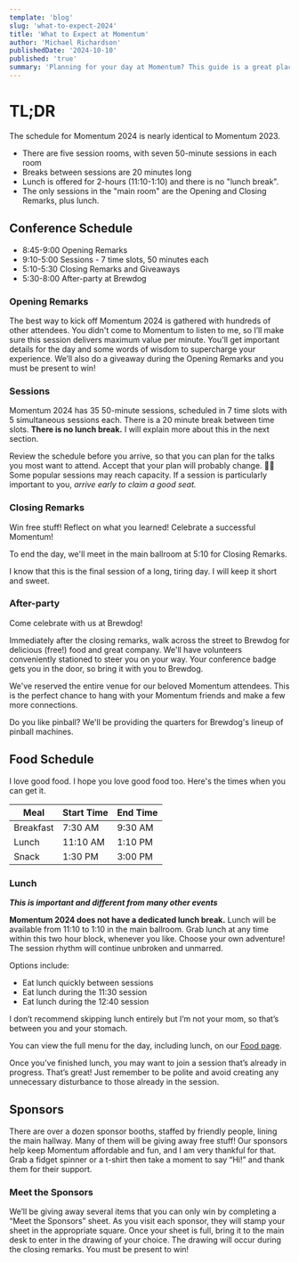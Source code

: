 ```yaml
---
template: 'blog'
slug: 'what-to-expect-2024'
title: 'What to Expect at Momentum'
author: 'Michael Richardson'
publishedDate: '2024-10-10'
published: 'true'
summary: 'Planning for your day at Momentum? This guide is a great place to start!'
---
```


# TL;DR

The schedule for Momentum 2024 is nearly identical to Momentum 2023.
- There are five session rooms, with seven 50-minute sessions in each room
- Breaks between sessions are 20 minutes long
- Lunch is offered for 2-hours (11:10-1:10) and there is no "lunch break".
- The only sessions in the "main room" are the Opening and Closing Remarks, plus lunch.

## Conference Schedule

- 8:45-9:00 Opening Remarks
- 9:10-5:00 Sessions - 7 time slots, 50 minutes each
- 5:10-5:30 Closing Remarks and Giveaways
- 5:30-8:00 After-party at Brewdog

### Opening Remarks

The best way to kick off Momentum 2024 is gathered with hundreds of other attendees. You didn't come to Momentum to listen to me, so I’ll make sure this session delivers maximum value per minute. You'll get important details for the day and some words of wisdom to supercharge your experience. We’ll also do a giveaway during the Opening Remarks and you must be present to win!

### Sessions

Momentum 2024 has 35 50-minute sessions, scheduled in 7 time slots with 5 simultaneous sessions each. There is a 20 minute break between time slots. **There is no lunch break.** I will explain more about this in the next section.

Review the schedule before you arrive, so that you can plan for the talks you most want to attend. Accept that your plan will probably change. 🤷‍♂️
Some popular sessions may reach capacity. If a session is particularly important to you, _arrive early to claim a good seat._

### Closing Remarks

Win free stuff! Reflect on what you learned! Celebrate a successful Momentum!

To end the day, we'll meet in the main ballroom at 5:10 for Closing Remarks.

I know that this is the final session of a long, tiring day. I will keep it short and sweet.

### After-party

Come celebrate with us at Brewdog!

Immediately after the closing remarks, walk across the street to Brewdog for delicious (free!) food and great company. We'll have volunteers conveniently stationed to steer you on your way. Your conference badge gets you in the door, so bring it with you to Brewdog.

We've reserved the entire venue for our beloved Momentum attendees. This is the perfect chance to hang with your Momentum friends and make a few more connections.

Do you like pinball? We'll be providing the quarters for Brewdog's lineup of pinball machines. 

## Food Schedule

I love good food. I hope you love good food too. Here's the times when you can get it.

| Meal        | Start Time  | End Time
| ----------- | ----------- | --------
| Breakfast   | 7:30 AM     | 9:30 AM
| Lunch       | 11:10 AM    | 1:10 PM
| Snack       | 1:30 PM     | 3:00 PM

### Lunch

**_This is important and different from many other events_**

**Momentum 2024 does not have a dedicated lunch break.** Lunch will be available from 11:10 to 1:10 in the main ballroom. Grab lunch at any time within this two hour block, whenever you like. Choose your own adventure! The session rhythm will continue unbroken and unmarred.

Options include:

- Eat lunch quickly between sessions
- Eat lunch during the 11:30 session
- Eat lunch during the 12:40 session

I don’t recommend skipping lunch entirely but I’m not your mom, so that’s between you and your stomach.

You can view the full menu for the day, including lunch, on our [Food page](/food).

Once you’ve finished lunch, you may want to join a session that’s already in progress. That’s great! Just remember to be polite and avoid creating any unnecessary disturbance to those already in the session.

## Sponsors

There are over a dozen sponsor booths, staffed by friendly people, lining the main hallway. Many of them will be giving away free stuff! Our sponsors help keep Momentum affordable and fun, and I am very thankful for that. Grab a fidget spinner or a t-shirt then take a moment to say “Hi!” and thank them for their support.

### Meet the Sponsors

We’ll be giving away several items that you can only win by completing a “Meet the Sponsors” sheet. As you visit each sponsor, they will stamp your sheet in the appropriate square. Once your sheet is full, bring it to the main desk to enter in the drawing of your choice. The drawing will occur during the closing remarks. You must be present to win!

